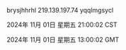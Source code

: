 brysjhhrhl 219.139.197.74 yqqlmgsycl

2024年 11月 01日 星期五 21:00:02 CST

2024年 11月 01日 星期五 13:00:02 GMT
